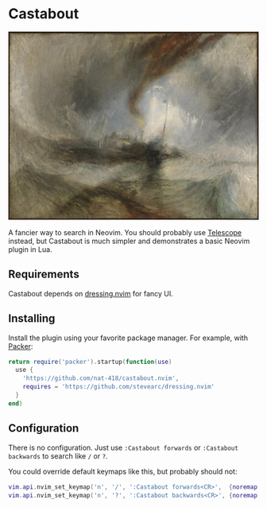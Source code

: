 # Castabout

![Turner, "Steam-Boat off a Harbour's Mouth"](./castabout.jpg)

A fancier way to search in Neovim. You should probably use
[Telescope](https://github.com/nvim-telescope/telescope.nvim) instead,
but Castabout is much simpler and demonstrates a basic Neovim plugin
in Lua.

## Requirements

Castabout depends on
[dressing.nvim](https://github.com/stevearc/dressing.nvim) for fancy UI.

## Installing

Install the plugin using your favorite package manager. For example,
with [Packer](https://github.com/nvim-telescope/telescope.nvim):

```lua
return require('packer').startup(function(use)
  use {
    'https://github.com/nat-418/castabout.nvim',
    requires = 'https://github.com/stevearc/dressing.nvim'
  }
end)
```

## Configuration

There is no configuration. Just use `:Castabout forwards`
or `:Castabout backwards` to search like `/` or `?`.

You could override default keymaps like this, but probably should not:

```lua
vim.api.nvim_set_keymap('n', '/', ':Castabout forwards<CR>',  {noremap = true})
vim.api.nvim_set_keymap('n', '?', ':Castabout backwards<CR>', {noremap = true})
```
